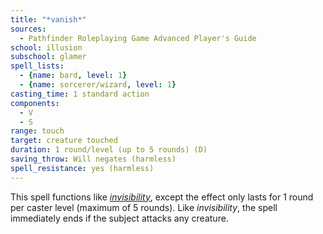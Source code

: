```yaml
---
title: "*vanish*"
sources:
  - Pathfinder Roleplaying Game Advanced Player's Guide
school: illusion
subschool: glamer
spell_lists:
  - {name: bard, level: 1}
  - {name: sorcerer/wizard, level: 1}
casting_time: 1 standard action
components:
  - V
  - S
range: touch
target: creature touched
duration: 1 round/level (up to 5 rounds) (D)
saving_throw: Will negates (harmless)
spell_resistance: yes (harmless)
---
```


This spell functions like [*invisibility*](/spells/invisibility/), except the effect only lasts for 1 round per caster level (maximum of 5 rounds). Like *invisibility*, the spell immediately ends if the subject attacks any creature.

